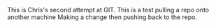 This is Chris's second attempt at GIT.
	This is a test pulling a repo onto another machine
	Making a change
	then pushing back to the repo.
